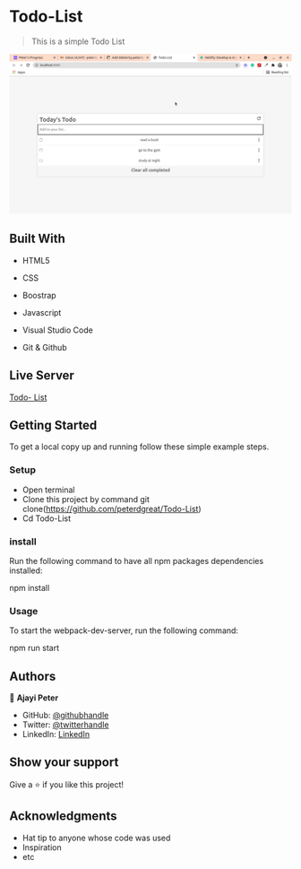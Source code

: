 # Todo-List


> This is a simple Todo List

![screenshot](/img/todo.png ) 

## Built With

- HTML5

- CSS

- Boostrap

- Javascript

- Visual Studio Code

- Git & Github


## Live Server
[Todo- List](https://hopeful-brown-dda6d4.netlify.app/)

## Getting Started
To get a local copy up and running follow these simple example steps.

### Setup
* Open terminal
* Clone this project by command git clone(https://github.com/peterdgreat/Todo-List)
* Cd Todo-List

### install
Run the following command to have all npm packages dependencies installed:

npm install

### Usage

To start the webpack-dev-server, run the following command:

npm run start

## Authors

👤 **Ajayi Peter**

- GitHub: [@githubhandle](https://github.com/peterdgreat)
- Twitter: [@twitterhandle](https://twitter.com/dev_Peter_O)
- LinkedIn: [LinkedIn](https://linkedin.com/in/ajayi-peter-4391ab1b5)

## Show your support

Give a ⭐️ if you like this project!

## Acknowledgments
- Hat tip to anyone whose code was used
- Inspiration
- etc
